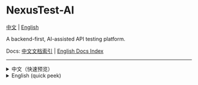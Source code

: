 # NexusTest-AI

[中文](README.zh-CN.md) | [English](README.en.md)

A backend-first, AI-assisted API testing platform.

Docs: [中文文档索引](docs/zh/README.md) | [English Docs Index](docs/en/README.md)

---

<details>
  <summary>中文（快速预览）</summary>

  NexusTest-AI 是一款后端优先、具备 AI 助力能力的 API 测试平台。

  - 快速开始：docs/zh/setup/quickstart.md
  - Docker Compose 部署：docs/zh/deploy/docker-compose.md
  - Helm 部署：docs/zh/deploy/helm.md
  - 安全：docs/zh/security.md
  - AI 提供商：docs/zh/ai-providers.md

  完整中文版 README：README.zh-CN.md
</details>

<details>
  <summary>English (quick peek)</summary>

  NexusTest-AI is a backend-first, AI-assisted API testing platform.

  - Quickstart: docs/en/setup/quickstart.md
  - Docker Compose: docs/en/deploy/docker-compose.md
  - Helm: docs/en/deploy/helm.md
  - Security: docs/en/security.md
  - AI providers: docs/en/ai-providers.md

  Full English README: README.en.md
</details>
